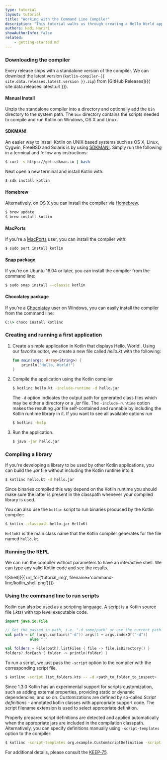 ```yaml
---
type: tutorial
layout: tutorial
title: "Working with the Command Line Compiler"
description: "This tutorial walks us through creating a Hello World application using the command line compiler."
authors: Hadi Hariri
showAuthorInfo: false
related:
    - getting-started.md
---
```

### Downloading the compiler

Every release ships with a standalone version of the compiler. We can download the latest version (`kotlin-compiler-{{ site.data.releases.latest.version }}.zip`) from [GitHub Releases]({{ site.data.releases.latest.url }}).

#### Manual Install
Unzip the standalone compiler into a directory and optionally add the `bin` directory to the system path. The `bin` directory contains the scripts needed to compile and run Kotlin on Windows, OS X and Linux.

#### SDKMAN!
An easier way to install Kotlin on UNIX based systems such as OS X, Linux, Cygwin, FreeBSD and Solaris is by using [SDKMAN!](http://sdkman.io).
Simply run the following in a terminal and follow any instructions:

<div class="sample" markdown="1" mode="shell" theme="idea">

```bash
$ curl -s https://get.sdkman.io | bash
```

</div>

Next open a new terminal and install Kotlin with:

<div class="sample" markdown="1" mode="shell" theme="idea">

```bash
$ sdk install kotlin
```

</div>

#### Homebrew
Alternatively, on OS X you can install the compiler via [Homebrew](http://brew.sh/).

<div class="sample" markdown="1" mode="shell" theme="idea">

```bash
$ brew update
$ brew install kotlin
```

</div>

#### MacPorts
If you're a [MacPorts](https://www.macports.org/) user, you can install the compiler with:

<div class="sample" markdown="1" mode="shell" theme="idea">

```bash
$ sudo port install kotlin
```

</div>

#### [Snap](https://snapcraft.io/) package
If you’re on Ubuntu 16.04 or later, you can install the compiler from the command line:

<div class="sample" markdown="1" mode="shell" theme="idea">

```bash
$ sudo snap install --classic kotlin
```

</div>

#### Chocolatey package
If you’re a [Chocolatey](https://chocolatey.org/) user on Windows, you can easily install the compiler from the command line:

<div class="sample" markdown="1" theme="idea">

```cmd
C:\> choco install kotlinc
```

</div>

### Creating and running a first application

1. Create a simple application in Kotlin that displays Hello, World!. Using our favorite editor, we create a new file called *hello.kt* with the following:

   <div class="sample" markdown="1" theme="idea">

   ```kotlin
   fun main(args: Array<String>) {
       println("Hello, World!")
   }
   ```

   </div>

2. Compile the application using the Kotlin compiler

    <div class="sample" markdown="1" mode="shell" theme="idea">

    ```bash
    $ kotlinc hello.kt -include-runtime -d hello.jar
    ```

    </div>

   The `-d` option indicates the output path for generated class files which may be either a directory or a *.jar* file. The `-include-runtime` option makes the resulting *.jar* file self-contained and runnable by including the Kotlin runtime library in it.
   If you want to see all available options run

    <div class="sample" markdown="1" mode="shell" theme="idea">

    ```bash
    $ kotlinc -help
    ```

    </div>

3. Run the application.

    <div class="sample" markdown="1" mode="shell" theme="idea">

    ```bash
    $ java -jar hello.jar
    ```

    </div>


### Compiling a library

If you're developing a library to be used by other Kotlin applications, you can build the *.jar* file without including the Kotlin runtime into it.

<div class="sample" markdown="1" mode="shell" theme="idea">

```bash
$ kotlinc hello.kt -d hello.jar
```

</div>

   Since binaries compiled this way depend on the Kotlin runtime you should make sure the latter is present in the classpath whenever your compiled library is used.
   
   You can also use the `kotlin` script to run binaries produced by the Kotlin compiler:

<div class="sample" markdown="1" mode="shell" theme="idea">

```bash
$ kotlin -classpath hello.jar HelloKt
```

</div>

   `HelloKt` is the main class name that the Kotlin compiler generates for the file named `hello.kt`.

### Running the REPL

We can run the compiler without parameters to have an interactive shell. We can type any valid Kotlin code and see the results.

![Shell]({{ url_for('tutorial_img', filename='command-line/kotlin_shell.png')}})

### Using the command line to run scripts

Kotlin can also be used as a scripting language. A script is a Kotlin source file (*.kts*) with top level executable code.

<div class="sample" markdown="1" theme="idea" data-highlight-only>

```kotlin
import java.io.File

// Get the passed in path, i.e. "-d some/path" or use the current path.
val path = if (args.contains("-d")) args[1 + args.indexOf("-d")]
           else "."

val folders = File(path).listFiles { file -> file.isDirectory() }
folders?.forEach { folder -> println(folder) }
```

</div>

To run a script, we just pass the `-script` option to the compiler with the corresponding script file.

<div class="sample" markdown="1" mode="shell" theme="idea">

```bash
$ kotlinc -script list_folders.kts -- -d <path_to_folder_to_inspect>
```

</div>

Since 1.3.0 Kotlin has an experimental support for scripts customization, such as adding external properties, 
providing static or dynamic dependencies, and so on. Customizations are defined by so-called *Script definitions* - 
annotated kotlin classes with appropriate support code. The script filename extension is used to select appropriate
definition.

Properly prepared script definitions are detected and applied automatically when the appropriate jars are included
in the compilation classpath. Alternatively, you can specify definitions manually using `-script-templates` option to the compiler:

<div class="sample" markdown="1" mode="shell" theme="idea">

```bash
$ kotlinc -script-templates org.example.CustomScriptDefinition -script custom.script1.kts
```

</div>

For additional details, please consult the [KEEP-75](https://github.com/Kotlin/KEEP/blob/master/proposals/scripting-support.md). 
                                                                                          
